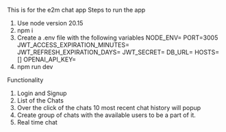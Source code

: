 This is for the e2m chat app
Steps to run the app
1. Use node version 20.15
2. npm i
3. Create a .env file with the following variables
NODE_ENV=
PORT=3005
JWT_ACCESS_EXPIRATION_MINUTES=
JWT_REFRESH_EXPIRATION_DAYS=
JWT_SECRET=
DB_URL=
HOSTS=[]
OPENAI_API_KEY=
5. npm run dev

Functionality
1. Login and Signup
2. List of the Chats
3. Over the click of the chats 10 most recent chat history will popup
4. Create group of chats with the available users to be a part of it.
5. Real time chat
